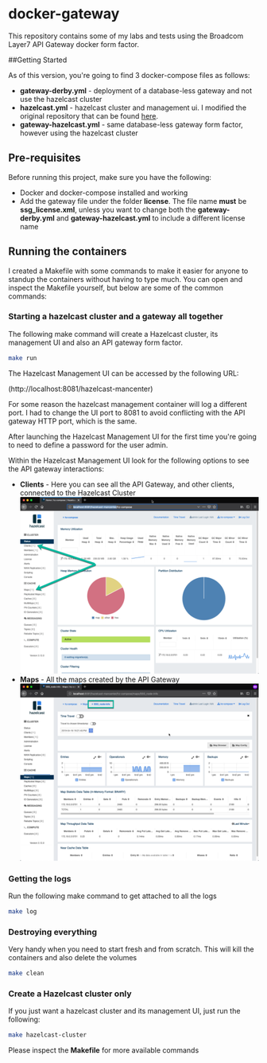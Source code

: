 # docker-gateway

This repository contains some of my labs and tests using the Broadcom Layer7 API Gateway docker form factor.

##Getting Started

As of this version, you're going to find 3 docker-compose files as follows:

* **gateway-derby.yml** - deployment of a database-less gateway and not use the hazelcast cluster
* **hazelcast.yml** - hazelcast cluster and management ui. I modified the original repository that can be found [here](https://github.com/hazelcast/hazelcast-code-samples/tree/master/hazelcast-integration/docker-compose).
* **gateway-hazelcast.yml** - same database-less gateway form factor, however using the hazelcast cluster

## Pre-requisites

Before running this project, make sure you have the following:

* Docker and docker-compose installed and working
* Add the gateway file under the folder **license**. The file name **must** be **ssg_license.xml**, unless you want to change both the **gateway-derby.yml** and **gateway-hazelcast.yml** to include a different license name

## Running the containers

I created a Makefile with some commands to make it easier for anyone to standup the containers without having to type much. You can open and inspect the Makefile yourself, but below are some of the common commands:

### Starting a hazelcast cluster and a gateway all together

The following make command will create a Hazelcast cluster, its management UI and also an API gateway form factor.

```bash
make run
```
The Hazelcast Management UI can be accessed by the following URL:

(http://localhost:8081/hazelcast-mancenter)

For some reason the hazelcast management container will log a different port. I had to change the UI port to 8081 to avoid conflicting with the API gateway HTTP port, which is the same.

After launching the Hazelcast Management UI for the first time you're going to need to define a password for the user admin.

Within the Hazelcast Management UI look for the following options to see the API gateway interactions:

* **Clients** - Here you can see all the API Gateway, and other clients, connected to the Hazelcast Cluster
![Clients](images/hcmgm1.png)
* **Maps** - All the maps created by the API Gateway
![Maps](images/hcmgm2.png)

### Getting the logs

Run the following make command to get attached to all the logs

```bash
make log
```

### Destroying everything

Very handy when you need to start fresh and from scratch. This will kill the containers and also delete the volumes

```bash
make clean
```

### Create a Hazelcast cluster only

If you just want a hazelcast cluster and its management UI, just run the following:

```bash
make hazelcast-cluster
````

Please inspect the **Makefile** for more available commands

